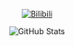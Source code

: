 <p align="center">
  <a href="https://space.bilibili.com/9100596" target="_blank">
    <img src="https://img.shields.io/badge/Bilibili-B站-%23d92295be?style=flat" alt="Bilibili"/>
  </a>
</p>

<p align="center">
  <img src="https://github-readme-stats.vercel.app/api?username=SwainGao&locale=cn&line_height=33&show_icons=true&hide=&theme=&rank_icon=github" alt="GitHub Stats"/>
</p>
